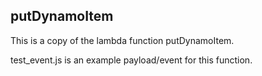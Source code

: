 ## putDynamoItem

This is a copy of the lambda function putDynamoItem.

test_event.js is an example payload/event for this function.

